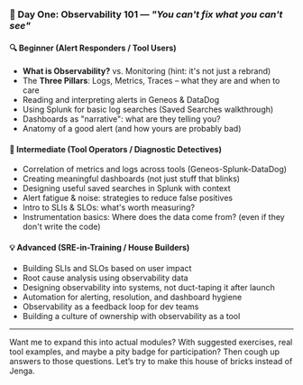 
### 📅 Day One: Observability 101 — *"You can't fix what you can't see"*

#### 🔍 Beginner (Alert Responders / Tool Users)
- **What is Observability?** vs. Monitoring (hint: it's not just a rebrand)
- The **Three Pillars**: Logs, Metrics, Traces – what they are and when to care
- Reading and interpreting alerts in Geneos & DataDog
- Using Splunk for basic log searches (Saved Searches walkthrough)
- Dashboards as "narrative": what are they telling you?
- Anatomy of a good alert (and how yours are probably bad)

#### 🧩 Intermediate (Tool Operators / Diagnostic Detectives)
- Correlation of metrics and logs across tools (Geneos-Splunk-DataDog)
- Creating meaningful dashboards (not just stuff that blinks)
- Designing useful saved searches in Splunk with context
- Alert fatigue & noise: strategies to reduce false positives
- Intro to SLIs & SLOs: what's worth measuring?
- Instrumentation basics: Where does the data come from? (even if they don't write the code)

#### 💡 Advanced (SRE-in-Training / House Builders)
- Building SLIs and SLOs based on user impact
- Root cause analysis using observability data
- Designing observability into systems, not duct-taping it after launch
- Automation for alerting, resolution, and dashboard hygiene
- Observability as a feedback loop for dev teams
- Building a culture of ownership with observability as a tool

---

Want me to expand this into actual modules? With suggested exercises, real tool examples, and maybe a pity badge for participation? Then cough up answers to those questions. Let’s try to make this house of bricks instead of Jenga.